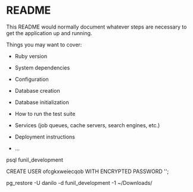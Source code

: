# README

This README would normally document whatever steps are necessary to get the
application up and running.

Things you may want to cover:

* Ruby version

* System dependencies

* Configuration

* Database creation

* Database initialization

* How to run the test suite

* Services (job queues, cache servers, search engines, etc.)

* Deployment instructions

* ...


psql funil_development

CREATE USER ofcgkxweiecqob WITH ENCRYPTED PASSWORD '';

pg_restore -U danilo -d funil_development -1 ~/Downloads/
